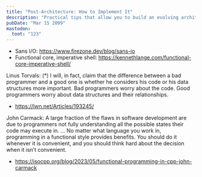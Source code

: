 ```yaml
---
title: "Post-Architecture: How to Implement It"
description: "Practical tips that allow you to build an evolving architecture"
pubDate: "Mar 15 2099"
mastodon:
  toot: "123"
---
```


* Sans I/O: https://www.firezone.dev/blog/sans-io
* Functional core, imperative shell: https://kennethlange.com/functional-core-imperative-shell/

Linus Torvals: 
(*) I will, in fact, claim that the difference between a bad programmer 
and a good one is whether he considers his code or his data structures 
more important. Bad programmers worry about the code. Good programmers 
worry about data structures and their relationships.
- https://lwn.net/Articles/193245/

John Carmack:
A large fraction of the flaws in software development are due to programmers not fully understanding all the possible states their code may execute in. … No matter what language you work in, programming in a functional style provides benefits.  You should do it whenever it is convenient, and you should think hard about the decision when it isn’t convenient.
- https://isocpp.org/blog/2023/05/functional-programming-in-cpp-john-carmack
